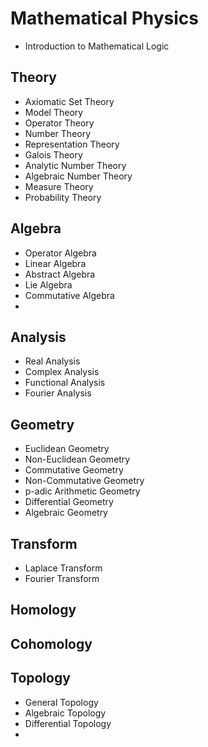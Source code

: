 # Mathematical Physics

- Introduction to Mathematical Logic

## Theory

- Axiomatic Set Theory
- Model Theory
- Operator Theory
- Number Theory
- Representation Theory
- Galois Theory
- Analytic Number Theory
- Algebraic Number Theory
- Measure Theory
- Probability Theory

## Algebra

- Operator Algebra
- Linear Algebra
- Abstract Algebra
- Lie Algebra
- Commutative Algebra
- 


## Analysis

- Real Analysis
- Complex Analysis
- Functional Analysis
- Fourier Analysis

## Geometry

- Euclidean Geometry
- Non-Euclidean Geometry
- Commutative Geometry
- Non-Commutative Geometry
- p-adic Arithmetic Geometry
- Differential Geometry
- Algebraic Geometry

## Transform

- Laplace Transform
- Fourier Transform

## Homology

## Cohomology

## Topology

- General Topology
- Algebraic Topology
- Differential Topology
- 






